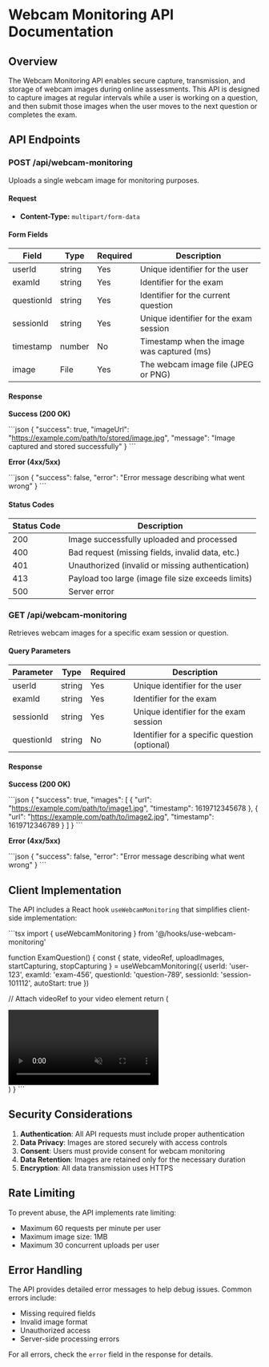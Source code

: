 # Webcam Monitoring API Documentation

## Overview

The Webcam Monitoring API enables secure capture, transmission, and storage of webcam images during online assessments. This API is designed to capture images at regular intervals while a user is working on a question, and then submit those images when the user moves to the next question or completes the exam.

## API Endpoints

### POST /api/webcam-monitoring

Uploads a single webcam image for monitoring purposes.

#### Request

- **Content-Type:** `multipart/form-data`

#### Form Fields

| Field       | Type     | Required | Description                                     |
|-------------|----------|----------|-------------------------------------------------|
| userId      | string   | Yes      | Unique identifier for the user                  |
| examId      | string   | Yes      | Identifier for the exam                         |
| questionId  | string   | Yes      | Identifier for the current question             |
| sessionId   | string   | Yes      | Unique identifier for the exam session          |
| timestamp   | number   | No       | Timestamp when the image was captured (ms)      |
| image       | File     | Yes      | The webcam image file (JPEG or PNG)             |

#### Response

**Success (200 OK)**

\`\`\`json
{
  "success": true,
  "imageUrl": "https://example.com/path/to/stored/image.jpg",
  "message": "Image captured and stored successfully"
}
\`\`\`

**Error (4xx/5xx)**

\`\`\`json
{
  "success": false,
  "error": "Error message describing what went wrong"
}
\`\`\`

#### Status Codes

| Status Code | Description                                                 |
|-------------|-------------------------------------------------------------|
| 200         | Image successfully uploaded and processed                   |
| 400         | Bad request (missing fields, invalid data, etc.)            |
| 401         | Unauthorized (invalid or missing authentication)            |
| 413         | Payload too large (image file size exceeds limits)          |
| 500         | Server error                                                |

### GET /api/webcam-monitoring

Retrieves webcam images for a specific exam session or question.

#### Query Parameters

| Parameter   | Type     | Required | Description                                     |
|-------------|----------|----------|-------------------------------------------------|
| userId      | string   | Yes      | Unique identifier for the user                  |
| examId      | string   | Yes      | Identifier for the exam                         |
| sessionId   | string   | Yes      | Unique identifier for the exam session          |
| questionId  | string   | No       | Identifier for a specific question (optional)   |

#### Response

**Success (200 OK)**

\`\`\`json
{
  "success": true,
  "images": [
    {
      "url": "https://example.com/path/to/image1.jpg",
      "timestamp": 1619712345678
    },
    {
      "url": "https://example.com/path/to/image2.jpg",
      "timestamp": 1619712346789
    }
  ]
}
\`\`\`

**Error (4xx/5xx)**

\`\`\`json
{
  "success": false,
  "error": "Error message describing what went wrong"
}
\`\`\`

## Client Implementation

The API includes a React hook `useWebcamMonitoring` that simplifies client-side implementation:

\`\`\`tsx
import { useWebcamMonitoring } from '@/hooks/use-webcam-monitoring'

function ExamQuestion() {
  const {
    state,
    videoRef,
    uploadImages,
    startCapturing,
    stopCapturing
  } = useWebcamMonitoring({
    userId: 'user-123',
    examId: 'exam-456',
    questionId: 'question-789',
    sessionId: 'session-101112',
    autoStart: true
  })
  
  // Attach videoRef to your video element
  return (
    <div>
      <video ref={videoRef} autoPlay playsInline muted />
      {/* Question content */}
    </div>
  )
}
\`\`\`

## Security Considerations

1. **Authentication**: All API requests must include proper authentication
2. **Data Privacy**: Images are stored securely with access controls
3. **Consent**: Users must provide consent for webcam monitoring
4. **Data Retention**: Images are retained only for the necessary duration
5. **Encryption**: All data transmission uses HTTPS

## Rate Limiting

To prevent abuse, the API implements rate limiting:

- Maximum 60 requests per minute per user
- Maximum image size: 1MB
- Maximum 30 concurrent uploads per user

## Error Handling

The API provides detailed error messages to help debug issues. Common errors include:

- Missing required fields
- Invalid image format
- Unauthorized access
- Server-side processing errors

For all errors, check the `error` field in the response for details.
